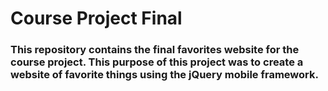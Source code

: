 <h1>Course Project Final

<h3>This repository contains the final favorites website for the course project.
This purpose of this project was to create a website of favorite things using the jQuery mobile framework.
